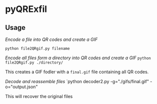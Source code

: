 # pyQRExfil

## Usage

*Encode a file into QR codes and create a GIF*

`python file2QRgif.py filename`

*Encode all files form a directory into QR codes and create a GIF*
`python file2QRgif.py ./directory/`

This creates a GIF fodler with a `final.gif` file containing all QR codes.

*Decode and reassemble files*
`python decoder2.py -g="./gifs/final.gif" -o="output.json"

This will recover the original files
